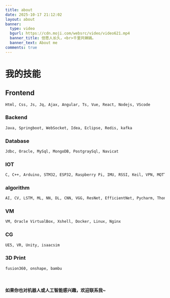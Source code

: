 ```yaml
---
title: about
date: 2025-10-17 21:12:02
layout: about
banner:
  type: video
  bgurl: https://cdn.moji.com/websrc/video/video621.mp4
  banner_title: 但愿人长久，<br>千里共婵娟。
  banner_text: About me
comments: true
---
```


# 我的技能
## Frontend
``` bash
Html, Css, Js, Jq, Ajax, Angular, Ts, Vue, React, Nodejs, VScode
```
### Backend
``` bash
Java, Springboot, WebSocket, Idea, Eclipse, Redis, kafka
```
### Database
``` bash
Jdbc, Oracle, MySql, MongoDB, PostgraySql, Navicat
```
### IOT
``` bash
C, C++, Arduino, STM32, ESP32, Raspberry Pi, IMU, RSSI, Keil, VPN, MQTT
```
### algorithm
``` bash
AI, CV, LSTM, ML, NN, DL, CNN, VGG, ResNet, EfficientNet, Pycharm, Thonny
```
### VM
``` bash
VM, Oracle VirtualBox, Xshell, Docker, Linux, Nginx
```
### CG
``` bash
UE5, VR, Unity, isaacsim
```
### 3D Print
``` bash
fusion360, onshape, bambu
```

<br>

#### 如果你也对机器人或人工智能感兴趣，欢迎联系我~

<br>

<script src="https://cdn.jsdelivr.net/npm/twikoo@1.6.38/dist/twikoo.all.min.js"></script>
<script>twikoo.init({el: '#twikoo',envId: 'https://comment.jinhongcai.work'})</script>



